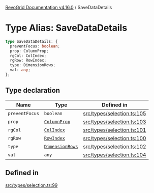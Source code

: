 [RevoGrid Documentation v4.16.0](README.md) / SaveDataDetails

# Type Alias: SaveDataDetails

```ts
type SaveDataDetails: {
  preventFocus: boolean;
  prop: ColumnProp;
  rgCol: ColIndex;
  rgRow: RowIndex;
  type: DimensionRows;
  val: any;
};
```

## Type declaration

| Name | Type | Defined in |
| ------ | ------ | ------ |
| `preventFocus` | `boolean` | [src/types/selection.ts:105](https://github.com/revolist/revogrid/blob/09cdc1e0b86c0627e1eaa752c7fd0bb1b7b42330/src/types/selection.ts#L105) |
| `prop` | [`ColumnProp`](TypeAlias.ColumnProp.md) | [src/types/selection.ts:103](https://github.com/revolist/revogrid/blob/09cdc1e0b86c0627e1eaa752c7fd0bb1b7b42330/src/types/selection.ts#L103) |
| `rgCol` | [`ColIndex`](TypeAlias.ColIndex.md) | [src/types/selection.ts:101](https://github.com/revolist/revogrid/blob/09cdc1e0b86c0627e1eaa752c7fd0bb1b7b42330/src/types/selection.ts#L101) |
| `rgRow` | [`RowIndex`](TypeAlias.RowIndex.md) | [src/types/selection.ts:100](https://github.com/revolist/revogrid/blob/09cdc1e0b86c0627e1eaa752c7fd0bb1b7b42330/src/types/selection.ts#L100) |
| `type` | [`DimensionRows`](TypeAlias.DimensionRows.md) | [src/types/selection.ts:102](https://github.com/revolist/revogrid/blob/09cdc1e0b86c0627e1eaa752c7fd0bb1b7b42330/src/types/selection.ts#L102) |
| `val` | `any` | [src/types/selection.ts:104](https://github.com/revolist/revogrid/blob/09cdc1e0b86c0627e1eaa752c7fd0bb1b7b42330/src/types/selection.ts#L104) |

## Defined in

[src/types/selection.ts:99](https://github.com/revolist/revogrid/blob/09cdc1e0b86c0627e1eaa752c7fd0bb1b7b42330/src/types/selection.ts#L99)
